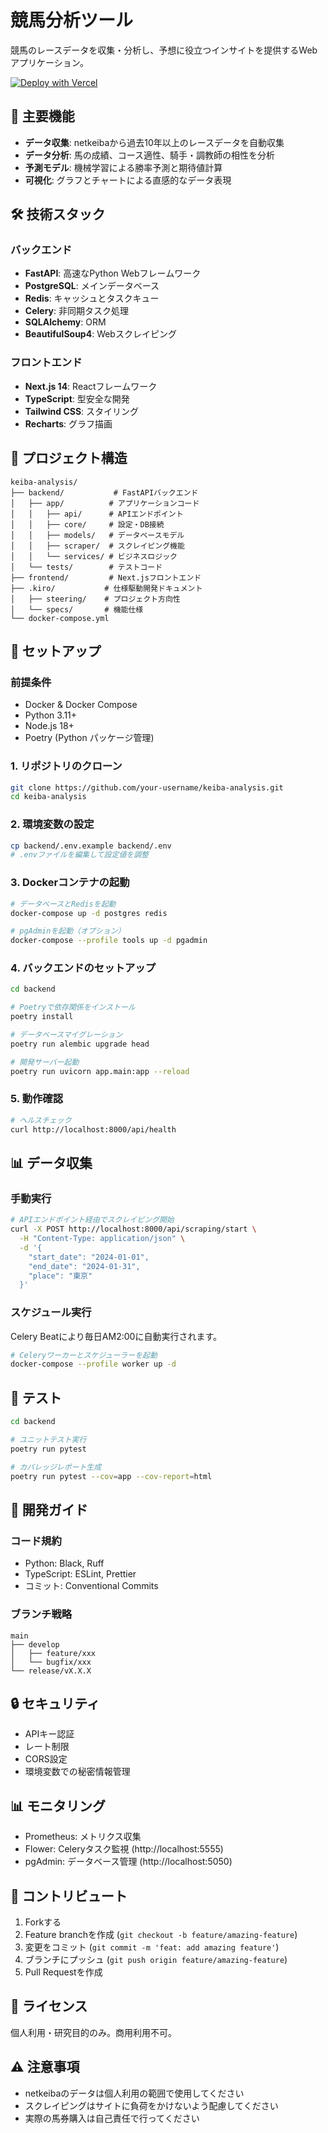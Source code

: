 # 競馬分析ツール

競馬のレースデータを収集・分析し、予想に役立つインサイトを提供するWebアプリケーション。

[![Deploy with Vercel](https://vercel.com/button)](https://vercel.com/new/clone?repository-url=https%3A%2F%2Fgithub.com%2Ftakashi5144%2Fkeiba-3&project-name=keiba-frontend&repository-name=keiba-frontend&root-directory=frontend&env=NEXT_PUBLIC_API_URL&envDescription=Backend%20API%20URL&envExample=https%3A%2F%2Fyour-api.com%2Fapi)

## 🎯 主要機能

- **データ収集**: netkeibaから過去10年以上のレースデータを自動収集
- **データ分析**: 馬の成績、コース適性、騎手・調教師の相性を分析
- **予測モデル**: 機械学習による勝率予測と期待値計算
- **可視化**: グラフとチャートによる直感的なデータ表現

## 🛠 技術スタック

### バックエンド
- **FastAPI**: 高速なPython Webフレームワーク
- **PostgreSQL**: メインデータベース
- **Redis**: キャッシュとタスクキュー
- **Celery**: 非同期タスク処理
- **SQLAlchemy**: ORM
- **BeautifulSoup4**: Webスクレイピング

### フロントエンド
- **Next.js 14**: Reactフレームワーク
- **TypeScript**: 型安全な開発
- **Tailwind CSS**: スタイリング
- **Recharts**: グラフ描画

## 📁 プロジェクト構造

```
keiba-analysis/
├── backend/           # FastAPIバックエンド
│   ├── app/          # アプリケーションコード
│   │   ├── api/      # APIエンドポイント
│   │   ├── core/     # 設定・DB接続
│   │   ├── models/   # データベースモデル
│   │   ├── scraper/  # スクレイピング機能
│   │   └── services/ # ビジネスロジック
│   └── tests/        # テストコード
├── frontend/         # Next.jsフロントエンド
├── .kiro/           # 仕様駆動開発ドキュメント
│   ├── steering/    # プロジェクト方向性
│   └── specs/       # 機能仕様
└── docker-compose.yml
```

## 🚀 セットアップ

### 前提条件
- Docker & Docker Compose
- Python 3.11+
- Node.js 18+
- Poetry (Python パッケージ管理)

### 1. リポジトリのクローン
```bash
git clone https://github.com/your-username/keiba-analysis.git
cd keiba-analysis
```

### 2. 環境変数の設定
```bash
cp backend/.env.example backend/.env
# .envファイルを編集して設定値を調整
```

### 3. Dockerコンテナの起動
```bash
# データベースとRedisを起動
docker-compose up -d postgres redis

# pgAdminを起動（オプション）
docker-compose --profile tools up -d pgadmin
```

### 4. バックエンドのセットアップ
```bash
cd backend

# Poetryで依存関係をインストール
poetry install

# データベースマイグレーション
poetry run alembic upgrade head

# 開発サーバー起動
poetry run uvicorn app.main:app --reload
```

### 5. 動作確認
```bash
# ヘルスチェック
curl http://localhost:8000/api/health
```

## 📊 データ収集

### 手動実行
```bash
# APIエンドポイント経由でスクレイピング開始
curl -X POST http://localhost:8000/api/scraping/start \
  -H "Content-Type: application/json" \
  -d '{
    "start_date": "2024-01-01",
    "end_date": "2024-01-31",
    "place": "東京"
  }'
```

### スケジュール実行
Celery Beatにより毎日AM2:00に自動実行されます。

```bash
# Celeryワーカーとスケジューラーを起動
docker-compose --profile worker up -d
```

## 🧪 テスト

```bash
cd backend

# ユニットテスト実行
poetry run pytest

# カバレッジレポート生成
poetry run pytest --cov=app --cov-report=html
```

## 📝 開発ガイド

### コード規約
- Python: Black, Ruff
- TypeScript: ESLint, Prettier
- コミット: Conventional Commits

### ブランチ戦略
```
main
├── develop
│   ├── feature/xxx
│   └── bugfix/xxx
└── release/vX.X.X
```

## 🔒 セキュリティ

- APIキー認証
- レート制限
- CORS設定
- 環境変数での秘密情報管理

## 📊 モニタリング

- Prometheus: メトリクス収集
- Flower: Celeryタスク監視 (http://localhost:5555)
- pgAdmin: データベース管理 (http://localhost:5050)

## 🤝 コントリビュート

1. Forkする
2. Feature branchを作成 (`git checkout -b feature/amazing-feature`)
3. 変更をコミット (`git commit -m 'feat: add amazing feature'`)
4. ブランチにプッシュ (`git push origin feature/amazing-feature`)
5. Pull Requestを作成

## 📄 ライセンス

個人利用・研究目的のみ。商用利用不可。

## ⚠️ 注意事項

- netkeibaのデータは個人利用の範囲で使用してください
- スクレイピングはサイトに負荷をかけないよう配慮してください
- 実際の馬券購入は自己責任で行ってください